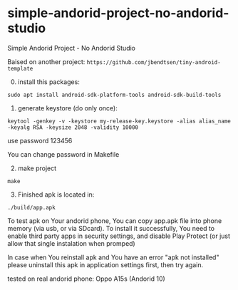 # simple-andorid-project-no-andorid-studio
Simple Andorid Project - No Andorid Studio


Baised on another project:
`https://github.com/jbendtsen/tiny-android-template`



0. install this packages:
```
sudo apt install android-sdk-platform-tools android-sdk-build-tools
```

1. generate keystore (do only once):
```
keytool -genkey -v -keystore my-release-key.keystore -alias alias_name -keyalg RSA -keysize 2048 -validity 10000
```
use password 123456

You can change password in Makefile


2. make project
```
make
```


3. Finished apk is located in:
```
./build/app.apk
```




To test apk on Your andorid phone, You can copy app.apk file into phone memory (via usb, or via SDcard).
To install it successfully, You need to enable third party apps in security settings, and disable Play Protect (or just allow that single instalation when promped)

In case when You reinstall apk and You have an error "apk not installed" please uninstall this apk in application settings first, then try again.


tested on real andorid phone: Oppo A15s (Andorid 10)
